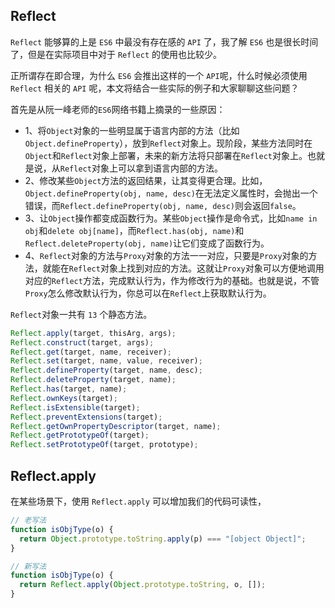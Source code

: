 ## Reflect

`Reflect` 能够算的上是 `ES6` 中最没有存在感的 `API` 了，我了解 `ES6` 也是很长时间了，但是在实际项目中对于 `Reflect` 的使用也比较少。

正所谓存在即合理，为什么 `ES6` 会推出这样的一个 `API`呢，什么时候必须使用 `Reflect` 相关的 `API` 呢，本文将结合一些实际的例子和大家聊聊这些问题？

首先是从阮一峰老师的`ES6`网络书籍上摘录的一些原因：

- 1、将`Object`对象的一些明显属于语言内部的方法（比如`Object.defineProperty`），放到`Reflect`对象上。现阶段，某些方法同时在`Object`和`Reflect`对象上部署，未来的新方法将只部署在`Reflect`对象上。也就是说，从`Reflect`对象上可以拿到语言内部的方法。
- 2、修改某些`Object`方法的返回结果，让其变得更合理。比如，`Object.defineProperty(obj, name, desc)`在无法定义属性时，会抛出一个错误，而`Reflect.defineProperty(obj, name, desc)`则会返回`false`。
- 3、让`Object`操作都变成函数行为。某些`Object`操作是命令式，比如`name in obj`和`delete obj[name]`，而`Reflect.has(obj, name)`和`Reflect.deleteProperty(obj, name)`让它们变成了函数行为。
- 4、`Reflect`对象的方法与`Proxy`对象的方法一一对应，只要是`Proxy`对象的方法，就能在`Reflect`对象上找到对应的方法。这就让`Proxy`对象可以方便地调用对应的`Reflect`方法，完成默认行为，作为修改行为的基础。也就是说，不管`Proxy`怎么修改默认行为，你总可以在`Reflect`上获取默认行为。

`Reflect`对象一共有 `13` 个静态方法。

```js
Reflect.apply(target, thisArg, args);
Reflect.construct(target, args);
Reflect.get(target, name, receiver);
Reflect.set(target, name, value, receiver);
Reflect.defineProperty(target, name, desc);
Reflect.deleteProperty(target, name);
Reflect.has(target, name);
Reflect.ownKeys(target);
Reflect.isExtensible(target);
Reflect.preventExtensions(target);
Reflect.getOwnPropertyDescriptor(target, name);
Reflect.getPrototypeOf(target);
Reflect.setPrototypeOf(target, prototype);
```

## Reflect.apply

在某些场景下，使用 `Reflect.apply` 可以增加我们的代码可读性，

```js
// 老写法
function isObjType(o) {
  return Object.prototype.toString.apply(p) === "[object Object]";
}

// 新写法
function isObjType(o) {
  return Reflect.apply(Object.prototype.toString, o, []);
}
```
